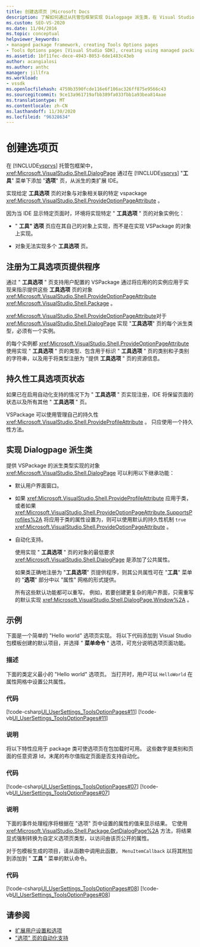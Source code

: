 ```yaml
---
title: 创建选项页 |Microsoft Docs
description: 了解如何通过从托管包框架实现 Dialogpage 派生类，在 Visual Studio 的 "工具" 菜单下创建选项页。
ms.custom: SEO-VS-2020
ms.date: 11/04/2016
ms.topic: conceptual
helpviewer_keywords:
- managed package framework, creating Tools Options pages
- Tools Options pages [Visual Studio SDK], creating using managed package framework
ms.assetid: 1bf11fec-dece-4943-8053-6de1483c43eb
author: acangialosi
ms.author: anthc
manager: jillfra
ms.workload:
- vssdk
ms.openlocfilehash: 4759b3590fcde116e6f106ac326ff875e9566c43
ms.sourcegitcommit: 9ce13a961719afbb389fa033fbb1a93bea814aae
ms.translationtype: MT
ms.contentlocale: zh-CN
ms.lasthandoff: 11/30/2020
ms.locfileid: "96328634"
---
```

# <a name="create-options-pages"></a>创建选项页
在 [!INCLUDE[vsprvs](../../code-quality/includes/vsprvs_md.md)] 托管包框架中， <xref:Microsoft.VisualStudio.Shell.DialogPage> 通过在 [!INCLUDE[vsprvs](../../code-quality/includes/vsprvs_md.md)] "**工具**" 菜单下添加 "**选项**" 页，从派生的类扩展 IDE。

 实现给定 **工具选项** 页的对象与对象相关联的特定 vspackage <xref:Microsoft.VisualStudio.Shell.ProvideOptionPageAttribute> 。

 因为当 IDE 显示特定页面时，环境将实现特定 " **工具选项** " 页的对象实例化：

- " **工具" 选项** 页应在其自己的对象上实现，而不是在实现 VSPackage 的对象上实现。

- 对象无法实现多个 **工具选项** 页。

## <a name="register-as-a-tools-options-page-provider"></a>注册为工具选项页提供程序
 通过 " **工具选项** " 页支持用户配置的 VSPackage 通过将应用的的实例应用于实现来指示提供这些 **工具选项** 页的对象 <xref:Microsoft.VisualStudio.Shell.ProvideOptionPageAttribute> <xref:Microsoft.VisualStudio.Shell.Package> 。

 <xref:Microsoft.VisualStudio.Shell.ProvideOptionPageAttribute>对于 <xref:Microsoft.VisualStudio.Shell.DialogPage> 实现 "**工具选项**" 页的每个派生类型，必须有一个实例。

 的每个实例都 <xref:Microsoft.VisualStudio.Shell.ProvideOptionPageAttribute> 使用实现 " **工具选项** " 页的类型、包含用于标识 " **工具选项** " 页的类别和子类别的字符串，以及用于将类型注册为 "提供 **工具选项** " 页的资源信息。

## <a name="persist-tools-options-page-state"></a>持久性工具选项页状态
 如果已在启用自动化支持的情况下为 " **工具选项** " 页实现注册，IDE 将保留页面的状态以及所有其他 " **工具选项** " 页。

 VSPackage 可以使用管理自己的持久性 <xref:Microsoft.VisualStudio.Shell.ProvideProfileAttribute> 。 只应使用一个持久性方法。

## <a name="implement-dialogpage-class"></a>实现 Dialogpage 派生类
 提供 VSPackage 的派生类型实现的对象 <xref:Microsoft.VisualStudio.Shell.DialogPage> 可以利用以下继承功能：

- 默认用户界面窗口。

- 如果 <xref:Microsoft.VisualStudio.Shell.ProvideProfileAttribute> 应用于类，或者如果 <xref:Microsoft.VisualStudio.Shell.ProvideOptionPageAttribute.SupportsProfiles%2A> 将应用于类的属性设置为，则可以使用默认的持久性机制 `true` <xref:Microsoft.VisualStudio.Shell.ProvideOptionPageAttribute> 。

- 自动化支持。

  使用实现 " **工具选项** " 页的对象的最低要求 <xref:Microsoft.VisualStudio.Shell.DialogPage> 是添加了公共属性。

  如果类正确地注册为 "**工具选项**" 页提供程序，则其公共属性可在 "**工具**" 菜单的 "**选项**" 部分中以 "属性" 网格的形式提供。

  所有这些默认功能都可以重写。 例如，若要创建更复杂的用户界面，只需重写的默认实现 <xref:Microsoft.VisualStudio.Shell.DialogPage.Window%2A> 。

## <a name="example"></a>示例
 下面是一个简单的 "Hello world" 选项页实现。 将以下代码添加到 Visual Studio 包模板创建的默认项目，并选择 " **菜单命令** " 选项，可充分说明选项页面功能。

### <a name="description"></a>描述
 下面的类定义最小的 "Hello world" 选项页。 当打开时，用户可以 `HelloWorld` 在属性网格中设置公共属性。

### <a name="code"></a>代码
 [!code-csharp[UI_UserSettings_ToolsOptionPages#11](../../extensibility/internals/codesnippet/CSharp/creating-options-pages_1.cs)]
 [!code-vb[UI_UserSettings_ToolsOptionPages#11](../../extensibility/internals/codesnippet/VisualBasic/creating-options-pages_1.vb)]

### <a name="description"></a>说明
 将以下特性应用于 package 类可使选项页在包加载时可用。 这些数字是类别和页面的任意资源 Id，末尾的布尔值指定页面是否支持自动化。

### <a name="code"></a>代码
 [!code-csharp[UI_UserSettings_ToolsOptionPages#07](../../extensibility/internals/codesnippet/CSharp/creating-options-pages_2.cs)]
 [!code-vb[UI_UserSettings_ToolsOptionPages#07](../../extensibility/internals/codesnippet/VisualBasic/creating-options-pages_2.vb)]

### <a name="description"></a>说明
 下面的事件处理程序将根据在 "选项" 页中设置的属性的值来显示结果。 它使用 <xref:Microsoft.VisualStudio.Shell.Package.GetDialogPage%2A> 方法，将结果显式强制转换为自定义选项页类型，以访问由该页公开的属性。

 对于包模板生成的项目，请从函数中调用此函数， `MenuItemCallback` 以将其附加到添加到 " **工具** " 菜单的默认命令。

### <a name="code"></a>代码
 [!code-csharp[UI_UserSettings_ToolsOptionPages#08](../../extensibility/internals/codesnippet/CSharp/creating-options-pages_3.cs)]
 [!code-vb[UI_UserSettings_ToolsOptionPages#08](../../extensibility/internals/codesnippet/VisualBasic/creating-options-pages_3.vb)]

## <a name="see-also"></a>请参阅
- [扩展用户设置和选项](../../extensibility/extending-user-settings-and-options.md)
- ["选项" 页的自动化支持](../../extensibility/internals/automation-support-for-options-pages.md)
